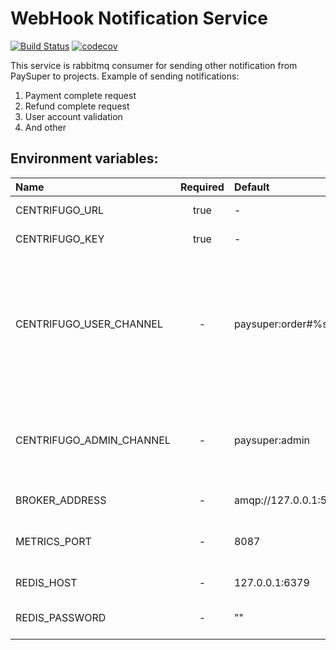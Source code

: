WebHook Notification Service
====

[![Build Status](https://travis-ci.org/paysuper/paysuper-webhook-notifier.svg?branch=master)](https://travis-ci.org/paysuper/paysuper-webhook-notifier) 
[![codecov](https://codecov.io/gh/paysuper/paysuper-webhook-notifier/branch/master/graph/badge.svg)](https://codecov.io/gh/paysuper/paysuper-webhook-notifier)

This service is rabbitmq consumer for sending other notification from PaySuper to projects.
Example of sending notifications:

1. Payment complete request
2. Refund complete request
3. User account validation
4. And other

## Environment variables:

| Name                     | Required | Default               | Description                                                                                                                         |
|:-------------------------|:--------:|:----------------------|:---------------------------------------------------------------------------------------------------------------------|
| CENTRIFUGO_URL           | true     | -                     | Centrifugo host address                                                                                              |
| CENTRIFUGO_KEY           | true     | -                     | Centrifugo API key                                                                                                   |
| CENTRIFUGO_USER_CHANNEL  | -        | paysuper:order#%s     | Name of centrifugo channel to send notifications to users. Placeholder in the end will to change to order identifier |
| CENTRIFUGO_ADMIN_CHANNEL | -        | paysuper:admin        | Name of centrifugo channel to send notifications to administrators                                                   |
| BROKER_ADDRESS           | -        | amqp://127.0.0.1:5672 | RabbitMQ url address                                                                                                 |
| METRICS_PORT             | -        | 8087                  | Http server port for health and metrics request                                                                      |
| REDIS_HOST               | -        | 127.0.0.1:6379        | Redis server host address                                                                                            |
| REDIS_PASSWORD           | -        | ""                    | Password to access to Redis server                                                                                   |
